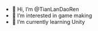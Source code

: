 - 👋 Hi, I’m @TianLanDaoRen
- 👀 I’m interested in game making
- 🌱 I’m currently learning Unity

<!---
TianLanDaoRen/TianLanDaoRen is a ✨ special ✨ repository because its `README.md` (this file) appears on your GitHub profile.
You can click the Preview link to take a look at your changes.
--->
